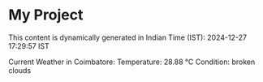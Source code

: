 # My Project

This content is dynamically generated in Indian Time (IST): 2024-12-27 17:29:57 IST


Current Weather in Coimbatore:
Temperature: 28.88 °C
Condition: broken clouds
